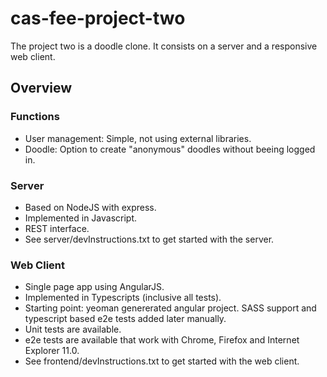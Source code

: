 # cas-fee-project-two

The project two is a doodle clone. It consists on a server and a responsive web client.

## Overview

### Functions
- User management: Simple, not using external libraries.
- Doodle: Option to create "anonymous" doodles without beeing logged in.

### Server
- Based on NodeJS with express.
- Implemented in Javascript.
- REST interface.
- See server/devInstructions.txt to get started with the server.

### Web Client
- Single page app using AngularJS.
- Implemented in Typescripts (inclusive all tests).
- Starting point: yeoman genererated angular project. SASS support and typescript based e2e tests added later manually. 
- Unit tests are available.
- e2e tests are available that work with Chrome, Firefox and Internet Explorer 11.0.
- See frontend/devInstructions.txt to get started with the web client.
